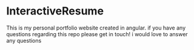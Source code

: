 # InteractiveResume

This is my personal portfolio website created in angular. if you have any questions regarding this repo please get in touch! i would love to answer any questions
